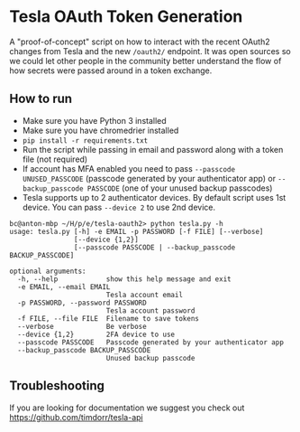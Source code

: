# Tesla OAuth Token Generation
A "proof-of-concept" script on how to interact with the recent OAuth2 changes from Tesla and the new `/oauth2/` endpoint. It was open sources so we could let other people in the community better understand the flow of how secrets were passed around in a token exchange.

## How to run
- Make sure you have Python 3 installed
- Make sure you have chromedrier installed
- `pip install -r requirements.txt`
- Run the script while passing in email and password along with a token file (not required)
- If account has MFA enabled you need to pass `--passcode UNUSED_PASSCODE` (passcode generated by your authenticator app) or `--backup_passcode PASSCODE` (one of your unused backup passcodes)
- Tesla supports up to 2 authenticator devices. By default script uses 1st device. You can pass `--device 2` to use 2nd device.

```
bc@anton-mbp ~/H/p/e/tesla-oauth2> python tesla.py -h
usage: tesla.py [-h] -e EMAIL -p PASSWORD [-f FILE] [--verbose]
                [--device {1,2}]
                [--passcode PASSCODE | --backup_passcode BACKUP_PASSCODE]

optional arguments:
  -h, --help            show this help message and exit
  -e EMAIL, --email EMAIL
                        Tesla account email
  -p PASSWORD, --password PASSWORD
                        Tesla account password
  -f FILE, --file FILE  Filename to save tokens
  --verbose             Be verbose
  --device {1,2}        2FA device to use
  --passcode PASSCODE   Passcode generated by your authenticator app
  --backup_passcode BACKUP_PASSCODE
                        Unused backup passcode
```

## Troubleshooting
If you are looking for documentation we suggest you check out https://github.com/timdorr/tesla-api
